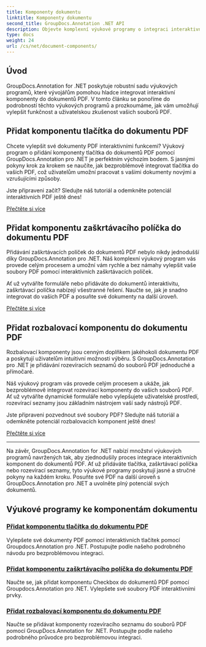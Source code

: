 ```yaml
---
title: Komponenty dokumentu
linktitle: Komponenty dokumentu
second_title: GroupDocs.Annotation .NET API
description: Objevte komplexní výukové programy o integraci interaktivních komponent, jako jsou tlačítka, zaškrtávací políčka a rozevírací seznamy, do dokumentů PDF pomocí GroupDocs.Annotation .NET.
type: docs
weight: 24
url: /cs/net/document-components/
---
```

## Úvod

GroupDocs.Annotation for .NET poskytuje robustní sadu výukových programů, které vývojářům pomohou hladce integrovat interaktivní komponenty do dokumentů PDF. V tomto článku se ponoříme do podrobností těchto výukových programů a prozkoumáme, jak vám umožňují vylepšit funkčnost a uživatelskou zkušenost vašich souborů PDF.

## Přidat komponentu tlačítka do dokumentu PDF

Chcete vylepšit své dokumenty PDF interaktivními funkcemi? Výukový program o přidání komponenty tlačítka do dokumentů PDF pomocí GroupDocs.Annotation pro .NET je perfektním výchozím bodem. S jasnými pokyny krok za krokem se naučíte, jak bezproblémově integrovat tlačítka do vašich PDF, což uživatelům umožní pracovat s vašimi dokumenty novými a vzrušujícími způsoby.

Jste připraveni začít? Sledujte náš tutoriál a odemkněte potenciál interaktivních PDF ještě dnes!

[Přečtěte si více](./add-button-component-to-pdf/)

## Přidat komponentu zaškrtávacího políčka do dokumentu PDF

Přidávání zaškrtávacích políček do dokumentů PDF nebylo nikdy jednodušší díky GroupDocs.Annotation pro .NET. Náš komplexní výukový program vás provede celým procesem a umožní vám rychle a bez námahy vylepšit vaše soubory PDF pomocí interaktivních zaškrtávacích políček.

Ať už vytváříte formuláře nebo přidáváte do dokumentů interaktivitu, zaškrtávací políčka nabízejí všestranné řešení. Naučte se, jak je snadno integrovat do vašich PDF a posuňte své dokumenty na další úroveň.

[Přečtěte si více](./add-checkbox-component-to-pdf/)

## Přidat rozbalovací komponentu do dokumentu PDF

Rozbalovací komponenty jsou cenným doplňkem jakéhokoli dokumentu PDF a poskytují uživatelům intuitivní možnosti výběru. S GroupDocs.Annotation pro .NET je přidávání rozevíracích seznamů do souborů PDF jednoduché a přímočaré.

Náš výukový program vás provede celým procesem a ukáže, jak bezproblémově integrovat rozevírací komponenty do vašich souborů PDF. Ať už vytváříte dynamické formuláře nebo vylepšujete uživatelské prostředí, rozevírací seznamy jsou základním nástrojem vaší sady nástrojů PDF.

Jste připraveni pozvednout své soubory PDF? Sledujte náš tutoriál a odemkněte potenciál rozbalovacích komponent ještě dnes!

[Přečtěte si více](./add-dropdown-component-to-pdf/)

---

Na závěr, GroupDocs.Annotation for .NET nabízí množství výukových programů navržených tak, aby zjednodušily proces integrace interaktivních komponent do dokumentů PDF. Ať už přidáváte tlačítka, zaškrtávací políčka nebo rozevírací seznamy, tyto výukové programy poskytují jasné a stručné pokyny na každém kroku. Posuňte své PDF na další úroveň s GroupDocs.Annotation pro .NET a uvolněte plný potenciál svých dokumentů.
## Výukové programy ke komponentám dokumentu
### [Přidat komponentu tlačítka do dokumentu PDF](./add-button-component-to-pdf/)
Vylepšete své dokumenty PDF pomocí interaktivních tlačítek pomocí Groupdocs.Annotation pro .NET. Postupujte podle našeho podrobného návodu pro bezproblémovou integraci.
### [Přidat komponentu zaškrtávacího políčka do dokumentu PDF](./add-checkbox-component-to-pdf/)
Naučte se, jak přidat komponentu Checkbox do dokumentů PDF pomocí Groupdocs.Annotation pro .NET. Vylepšete své soubory PDF interaktivními prvky.
### [Přidat rozbalovací komponentu do dokumentu PDF](./add-dropdown-component-to-pdf/)
Naučte se přidávat komponenty rozevíracího seznamu do souborů PDF pomocí GroupDocs.Annotation for .NET. Postupujte podle našeho podrobného průvodce pro bezproblémovou integraci.